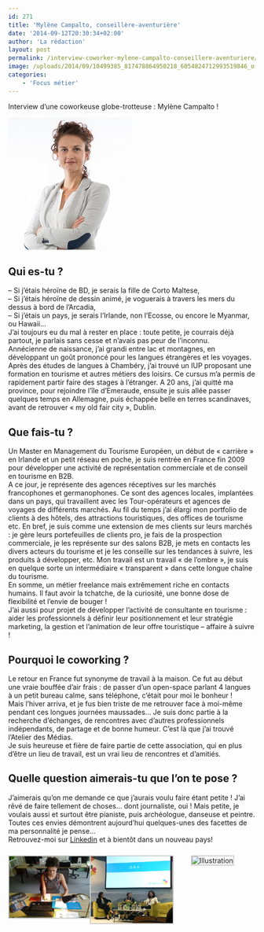 ```yaml
---
id: 271
title: 'Mylène Campalto, conseillère-aventurière'
date: '2014-09-12T20:30:34+02:00'
author: 'La rédaction'
layout: post
permalink: /interview-coworker-mylene-campalto-conseillere-aventuriere/
image: /uploads/2014/09/10499385_817478864950218_6054824712993519846_o.jpg
categories:
    - 'Focus métier'
---
```


Interview d’une coworkeuse globe-trotteuse : Mylène Campalto !

![](/uploads/2014/09/mylene_campalto08.jpg)

## Qui es-tu ?

– Si j’étais héroïne de BD, je serais la fille de Corto Maltese,  
– Si j’étais héroïne de dessin animé, je voguerais à travers les mers du dessus à bord de l’Arcadia,  
– Si j’étais un pays, je serais l’Irlande, non l’Ecosse, ou encore le Myanmar, ou Hawaii…  
J’ai toujours eu du mal à rester en place : toute petite, je courrais déjà partout, je parlais sans cesse et n’avais pas peur de l’inconnu.  
Annécienne de naissance, j’ai grandi entre lac et montagnes, en développant un goût prononcé pour les langues étrangères et les voyages. Après des études de langues à Chambéry, j’ai trouvé un IUP proposant une formation en tourisme et autres métiers des loisirs. Ce cursus m’a permis de rapidement partir faire des stages à l’étranger. A 20 ans, j’ai quitté ma province, pour rejoindre l’île d’Emeraude, ensuite je suis allée passer quelques temps en Allemagne, puis échappée belle en terres scandinaves, avant de retrouver « my old fair city », Dublin.

## Que fais-tu ?

Un Master en Management du Tourisme Européen, un début de « carrière » en Irlande et un petit réseau en poche, je suis rentrée en France fin 2009 pour développer une activité de représentation commerciale et de conseil en tourisme en B2B.  
A ce jour, je représente des agences réceptives sur les marchés francophones et germanophones. Ce sont des agences locales, implantées dans un pays, qui travaillent avec les Tour-opérateurs et agences de voyages de différents marchés. Au fil du temps j’ai élargi mon portfolio de clients à des hôtels, des attractions touristiques, des offices de tourisme etc. En bref, je suis comme une extension de mes clients sur leurs marchés : je gère leurs portefeuilles de clients pro, je fais de la prospection commerciale, je les représente sur des salons B2B, je mets en contacts les divers acteurs du tourisme et je les conseille sur les tendances à suivre, les produits à développer, etc. Mon travail est un travail « de l’ombre », je suis en quelque sorte un intermédiaire « transparent » dans cette longue chaîne du tourisme.  
En somme, un métier freelance mais extrêmement riche en contacts humains. Il faut avoir la tchatche, de la curiosité, une bonne dose de flexibilité et l’envie de bouger !  
J’ai aussi pour projet de développer l’activité de consultante en tourisme : aider les professionnels à définir leur positionnement et leur stratégie marketing, la gestion et l’animation de leur offre touristique – affaire à suivre !

## Pourquoi le coworking ?

Le retour en France fut synonyme de travail à la maison. Ce fut au début une vraie bouffée d’air frais : de passer d’un open-space parlant 4 langues à un petit bureau calme, sans téléphone, c’était pour moi le bonheur !  
Mais l’hiver arriva, et je fus bien triste de me retrouver face à moi-même pendant ces longues journées maussades… Je suis donc partie à la recherche d’échanges, de rencontres avec d’autres professionnels indépendants, de partage et de bonne humeur. C’est là que j’ai trouvé l’Atelier des Médias.  
Je suis heureuse et fière de faire partie de cette association, qui en plus d’être un lieu de travail, est un vrai lieu de rencontres et d’amitiés.

## Quelle question aimerais-tu que l’on te pose ?

J’aimerais qu’on me demande ce que j’aurais voulu faire étant petite ! J’ai rêvé de faire tellement de choses… dont journaliste, oui ! Mais petite, je voulais aussi et surtout être pianiste, puis archéologue, danseuse et peintre. Toutes ces envies démontrent aujourd’hui quelques-unes des facettes de ma personnalité je pense…  
Retrouvez-moi sur [Linkedin](https://www.linkedin.com/in/myl%C3%A8ne-campalto-82051791/) et à bientôt dans un nouveau pays!

 <style type="text/css">
			#gallery-7 {
				margin: auto;
			}
			#gallery-7 .gallery-item {
				float: left;
				margin-top: 10px;
				text-align: center;
				width: 33%;
			}
			#gallery-7 img {
				border: 2px solid #cfcfcf;
			}
			#gallery-7 .gallery-caption {
				margin-left: 0;
			}
			/* see gallery_shortcode() in wp-includes/media.php */
		</style>

<div class="gallery galleryid-271 gallery-columns-3 gallery-size-thumbnail" id="gallery-7"><dl class="gallery-item"> <dt class="gallery-icon landscape"> <img src="/uploads/2014/09/10499385_817478864950218_6054824712993519846_o.jpg" alt="Illustration"> </dt></dl><dl class="gallery-item"> <dt class="gallery-icon landscape"> <img src="/uploads/2014/09/20181109_190245.jpg" alt="Illustration"> </dt></dl><dl class="gallery-item"> <dt class="gallery-icon landscape"> <img src="/uploads/2019/12/12_INSTA_Mylène_A-1.jpg" alt="Illustration"> </dt></dl>  
 </div>